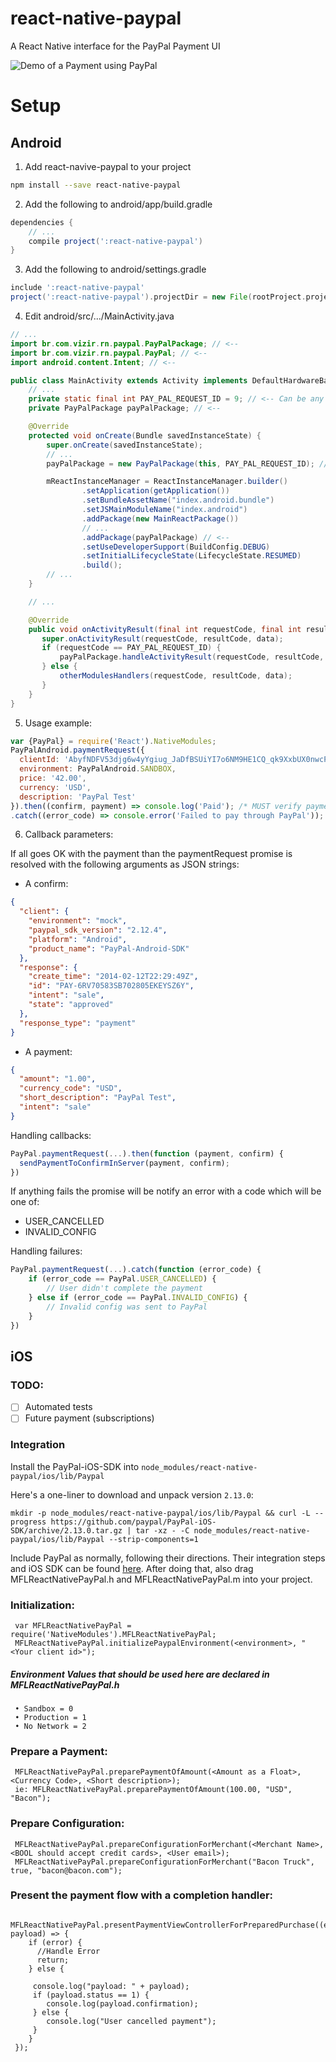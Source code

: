 # react-native-paypal

A React Native interface for the PayPal Payment UI

![Demo of a Payment using PayPal](/react-native-paypal.gif?raw=true "react-native-paypal")

# Setup

Android
-------

1. Add react-navive-paypal to your project

``` bash
npm install --save react-native-paypal
```

2. Add the following to android/app/build.gradle

``` groovy
dependencies {
    // ...
    compile project(':react-native-paypal')
}
```

3. Add the following to android/settings.gradle

``` groovy
include ':react-native-paypal'
project(':react-native-paypal').projectDir = new File(rootProject.projectDir, '../node_modules/react-native-paypal/android')
```

4. Edit android/src/.../MainActivity.java

``` java
// ...
import br.com.vizir.rn.paypal.PayPalPackage; // <--
import br.com.vizir.rn.paypal.PayPal; // <--
import android.content.Intent; // <--

public class MainActivity extends Activity implements DefaultHardwareBackBtnHandler {
    // ...
    private static final int PAY_PAL_REQUEST_ID = 9; // <-- Can be any unique number
    private PayPalPackage payPalPackage; // <--

    @Override
    protected void onCreate(Bundle savedInstanceState) {
        super.onCreate(savedInstanceState);
        // ...
        payPalPackage = new PayPalPackage(this, PAY_PAL_REQUEST_ID); // <--

        mReactInstanceManager = ReactInstanceManager.builder()
                .setApplication(getApplication())
                .setBundleAssetName("index.android.bundle")
                .setJSMainModuleName("index.android")
                .addPackage(new MainReactPackage())
                // ...
                .addPackage(payPalPackage) // <--
                .setUseDeveloperSupport(BuildConfig.DEBUG)
                .setInitialLifecycleState(LifecycleState.RESUMED)
                .build();
        // ...
    }

    // ...

    @Override
    public void onActivityResult(final int requestCode, final int resultCode, final Intent data) {
       super.onActivityResult(requestCode, resultCode, data);
       if (requestCode == PAY_PAL_REQUEST_ID) {
           payPalPackage.handleActivityResult(requestCode, resultCode, data); // <--
       } else {
           otherModulesHandlers(requestCode, resultCode, data);
       }
    }
}
```

5. Usage example:

```javascript
var {PayPal} = require('React').NativeModules;
PayPalAndroid.paymentRequest({
  clientId: 'AbyfNDFV53djg6w4yYgiug_JaDfBSUiYI7o6NM9HE1CQ_qk9XxbUX0nwcPXXQHaNAWYtDfphQtWB3q4R',
  environment: PayPalAndroid.SANDBOX,
  price: '42.00',
  currency: 'USD',
  description: 'PayPal Test'
}).then((confirm, payment) => console.log('Paid'); /* MUST verify payment in server*/)
.catch((error_code) => console.error('Failed to pay through PayPal'));
```

6. Callback parameters:

If all goes OK with the payment than the paymentRequest promise is resolved with
the following arguments as JSON strings:
- A confirm:
``` json
{
  "client": {
    "environment": "mock",
    "paypal_sdk_version": "2.12.4",
    "platform": "Android",
    "product_name": "PayPal-Android-SDK"
  },
  "response": {
    "create_time": "2014-02-12T22:29:49Z",
    "id": "PAY-6RV70583SB702805EKEYSZ6Y",
    "intent": "sale",
    "state": "approved"
  },
  "response_type": "payment"
}
```

- A payment:
```json
{
  "amount": "1.00",
  "currency_code": "USD",
  "short_description": "PayPal Test",
  "intent": "sale"
}
```

Handling callbacks:
```javascript
PayPal.paymentRequest(...).then(function (payment, confirm) {
  sendPaymentToConfirmInServer(payment, confirm);
})
```

If anything fails the promise will be notify an error with a code which will be
one of:
- USER\_CANCELLED
- INVALID\_CONFIG

Handling failures:

``` javascript
PayPal.paymentRequest(...).catch(function (error_code) {
    if (error_code == PayPal.USER_CANCELLED) {
        // User didn't complete the payment
    } else if (error_code == PayPal.INVALID_CONFIG) {
        // Invalid config was sent to PayPal
    }
})
```

iOS
---

### TODO:
* [ ] Automated tests
* [ ] Future payment (subscriptions)

### Integration

Install the PayPal-iOS-SDK into `node_modules/react-native-paypal/ios/lib/Paypal`

Here's a one-liner to download and unpack version `2.13.0`:

```shell
mkdir -p node_modules/react-native-paypal/ios/lib/Paypal && curl -L --progress https://github.com/paypal/PayPal-iOS-SDK/archive/2.13.0.tar.gz | tar -xz - -C node_modules/react-native-paypal/ios/lib/Paypal --strip-components=1
```

Include PayPal as normally, following their directions. Their integration steps and iOS SDK can be found [here](https://github.com/paypal/PayPal-iOS-SDK). After doing that, also drag MFLReactNativePayPal.h and MFLReactNativePayPal.m into your project.

### Initialization:

     var MFLReactNativePayPal = require('NativeModules').MFLReactNativePayPal;
     MFLReactNativePayPal.initializePaypalEnvironment(<environment>, "<Your client id>");

##### Environment Values that should be used here are declared in MFLReactNativePayPal.h

     • Sandbox = 0
     • Production = 1
     • No Network = 2

### Prepare a Payment:

     MFLReactNativePayPal.preparePaymentOfAmount(<Amount as a Float>, <Currency Code>, <Short description>);
     ie: MFLReactNativePayPal.preparePaymentOfAmount(100.00, "USD", "Bacon");

### Prepare Configuration:

     MFLReactNativePayPal.prepareConfigurationForMerchant(<Merchant Name>, <BOOL should accept credit cards>, <User email>);
     MFLReactNativePayPal.prepareConfigurationForMerchant("Bacon Truck", true, "bacon@bacon.com");


### Present the payment flow with a completion handler:

     MFLReactNativePayPal.presentPaymentViewControllerForPreparedPurchase((error, payload) => {
        if (error) {
          //Handle Error
          return;
        } else {

         console.log("payload: " + payload);
         if (payload.status == 1) {
            console.log(payload.confirmation);
         } else {
            console.log("User cancelled payment");
         }
        }
     });

